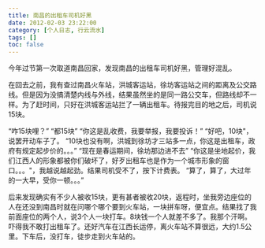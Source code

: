 ```yaml
---
title: 南昌的出租车司机好黑
date: 2012-02-03 23:22:00
category: [个人日志, 行云流水]
tags: []
toc: false
---
```

今年过节第一次取道南昌回家，发现南昌的出租车司机好黑，管理好混乱。
<!-- more -->
在回去之前，我有查过南昌火车站，洪城客运站，徐坊客运站之间的距离及公交路线。但是因为没搞清楚内线与外线，结果虽然坐的是同一路公交车，但路线却不一样。为了赶时间，只好在洪城客运站拦了一辆出租车。待报完目的地之后，司机说15块。
 
“咋15块哩？”
“都15块”
“你这是乱收费，我要举报，我要投诉！”
“好吧，10块"，说罢开动车子了。
“10块也没有啊，洪城到徐坊才三站多一点，你这是出租车，政府有规定起步价的。。。”
“现在是春运期间，徐坊那边进不去”
“你这是坐地起价，我们江西人的形象都被你们破坏了，好歹出租车也是作为一个城市形象的窗口。。。"，我越说越起劲。结果司机受不了，按下计费表。
“算了，算了，大过年的一大早，受你一顿。。。”

后来发现确实有不少人被收15块，更有甚者被收20块，返程时，坐我旁边座位的人在还没到南昌时就在问哪个哪个要到火车站，一块拼车呀，便宜点。结果找了我前面座位的两个人，说3个人一块打车。8块钱一个人就差不多了。我那个汗啊。吓得我不敢打出租车了。还好汽车在江西长运停，离火车站不算很远，大约1.5公里。下车后，没打车，徒步走到火车站的。
